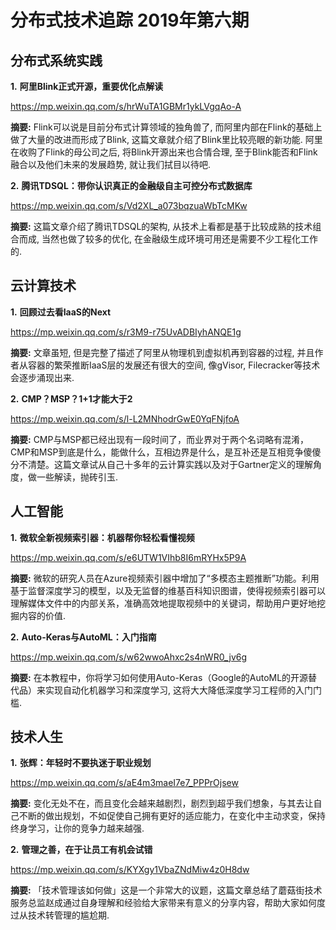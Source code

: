 # 分布式技术追踪 2019年第六期
## 分布式系统实践
**1.** **阿里Blink正式开源，重要优化点解读**

https://mp.weixin.qq.com/s/hrWuTA1GBMr1ykLVgqAo-A

**摘要:** Flink可以说是目前分布式计算领域的独角兽了, 而阿里内部在Flink的基础上做了大量的改进而形成了Blink, 这篇文章就介绍了Blink里比较亮眼的新功能. 阿里在收购了Flink的母公司之后, 将Blink开源出来也合情合理, 至于Blink能否和Flink融合以及他们未来的发展趋势, 就让我们拭目以待吧.

**2.** **腾讯TDSQL：带你认识真正的金融级自主可控分布式数据库**

https://mp.weixin.qq.com/s/Vd2XL_a073bqzuaWbTcMKw

**摘要:** 这篇文章介绍了腾讯TDSQL的架构, 从技术上看都是基于比较成熟的技术组合而成, 当然也做了较多的优化, 在金融级生成环境可用还是需要不少工程化工作的.

## 云计算技术
**1.** **回顾过去看IaaS的Next**

https://mp.weixin.qq.com/s/r3M9-r75UvADBIyhANQE1g

**摘要:** 文章虽短, 但是完整了描述了阿里从物理机到虚拟机再到容器的过程, 并且作者从容器的繁荣推断IaaS层的发展还有很大的空间, 像gVisor, Filecracker等技术会逐步涌现出来.

**2.** **CMP？MSP？1+1才能大于2**

https://mp.weixin.qq.com/s/l-L2MNhodrGwE0YqFNjfoA

**摘要:** CMP与MSP都已经出现有一段时间了，而业界对于两个名词略有混淆，CMP和MSP到底是什么，能做什么，互相边界是什么，是互补还是互相竞争傻傻分不清楚。这篇文章试从自己十多年的云计算实践以及对于Gartner定义的理解角度，做一些解读，抛砖引玉.

## 人工智能
**1.** **微软全新视频索引器：机器帮你轻松看懂视频**

https://mp.weixin.qq.com/s/e6UTW1VIhb8I6mRYHx5P9A

**摘要:** 微软的研究人员在Azure视频索引器中增加了“多模态主题推断”功能。利用基于监督深度学习的模型，以及无监督的维基百科知识图谱，使得视频索引器可以理解媒体文件中的内部关系，准确高效地提取视频中的关键词，帮助用户更好地挖掘内容的价值.

**2.** **Auto-Keras与AutoML：入门指南**

https://mp.weixin.qq.com/s/w62wwoAhxc2s4nWR0_jv6g

**摘要:** 在本教程中，你将学习如何使用Auto-Keras（Google的AutoML的开源替代品）来实现自动化机器学习和深度学习, 这将大大降低深度学习工程师的入门门槛.

## 技术人生
**1.** **张辉：年轻时不要执迷于职业规划**

https://mp.weixin.qq.com/s/aE4m3maeI7e7_PPPrOjsew

**摘要:** 变化无处不在，而且变化会越来越剧烈，剧烈到超乎我们想象，与其去让自己不断的做出规划，不如促使自己拥有更好的适应能力，在变化中主动求变，保持终身学习，让你的竞争力越来越强.

**2.** **管理之善，在于让员工有机会试错**

https://mp.weixin.qq.com/s/KYXgy1VbaZNdMiw4z0H8dw

**摘要:** 「技术管理该如何做」这是一个非常大的议题，这篇文章总结了蘑菇街技术服务总监赵成通过自身理解和经验给大家带来有意义的分享内容，帮助大家如何度过从技术转管理的尴尬期.
